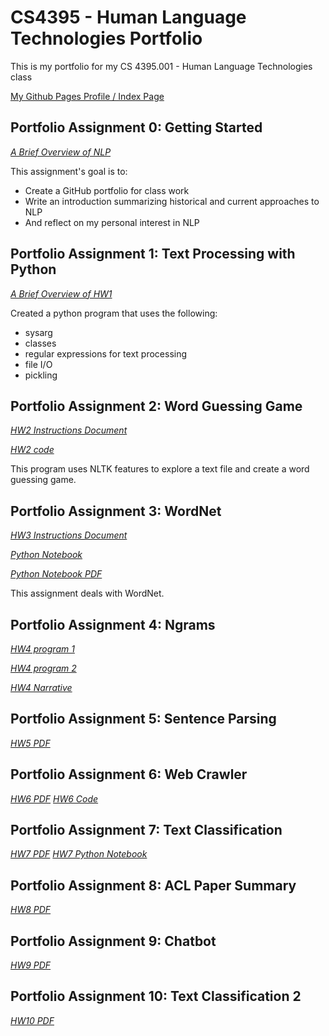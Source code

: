 # CS4395 - Human Language Technologies Portfolio
This is my portfolio for my CS 4395.001 - Human Language Technologies class

[My Github Pages Profile / Index Page](https://utddavid.github.io/CS4395-Human-Language-Technologies-Portfolio/)

## Portfolio Assignment 0: Getting Started
*[A Brief Overview of NLP](/HW0_Portfolio_Setup/Overview_of_NLP.pdf)*

This assignment's goal is to:
* Create a GitHub portfolio for class work
* Write an introduction summarizing historical and current approaches to NLP
* And reflect on my personal interest in NLP

## Portfolio Assignment 1: Text Processing with Python
*[A Brief Overview of HW1](/HW1_Text_Processing/Overview_of_HW1.pdf)*

Created a python program that uses the following:
* sysarg
* classes
* regular expressions for text processing
* file I/O
* pickling 

## Portfolio Assignment 2: Word Guessing Game
*[HW2 Instructions Document](/HW2_Word_Guessing_Game/Portfolio%20Chapter%205%20Word%20Guess%20Game.pdf)*

*[HW2 code](/HW2_Word_Guessing_Game/HW2_dxn180015.py)*

This program uses NLTK features to explore a text file and create a word guessing game.

## Portfolio Assignment 3: WordNet
*[HW3 Instructions Document](/HW3_WordNet/Portfolio%20Chapter%207%20WordNet.pdf)*

*[Python Notebook](/HW3_WordNet/CS4395_HW3.ipynb)*

*[Python Notebook PDF](/HW3_WordNet/CS4395_HW3.pdf)*

This assignment deals with WordNet.

## Portfolio Assignment 4: Ngrams
*[HW4 program 1](/HW4_Ngrams/HW4_Part1_dxn180015.py)*

*[HW4 program 2](/HW4_Ngrams/HW4_Part2_dxn180015.py)*

*[HW4 Narrative](/HW4_Ngrams/HW4_Ngrams_dxn180015.pdf)*

## Portfolio Assignment 5: Sentence Parsing
*[HW5 PDF](/HW5_Sentence_Parsing/HW5_Sentence_Parsing.pdf)*

## Portfolio Assignment 6: Web Crawler
*[HW6 PDF](/HW6_Web_Crawler/HW6_dxn180015.pdf)*
*[HW6 Code](/HW6_Web_Crawler/HW6_dxn180015.py)*

## Portfolio Assignment 7: Text Classification
*[HW7 PDF](/HW7_Text_Classification/HW7_dxn180015.pdf)*
*[HW7 Python Notebook](/HW7_Text_Classification/HW7_dxn180015.ipynb)*

## Portfolio Assignment 8: ACL Paper Summary
*[HW8 PDF](/HW8_ACL_Paper_Summary/HW8_dxn180015.pdf)*

## Portfolio Assignment 9: Chatbot
*[HW9 PDF](/HW9_Chatbot/Chatbot.pdf)*

## Portfolio Assignment 10: Text Classification 2
*[HW10 PDF](/HW10_Text_Classification_2/CS4395_HW10.pdf)*